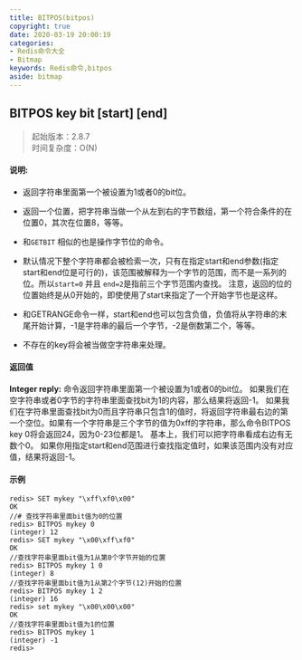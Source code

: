 ```yaml
---
title: BITPOS(bitpos)
copyright: true
date: 2020-03-19 20:00:19
categories: 
- Redis命令大全
- Bitmap
keywords: Redis命令,bitpos
aside: bitmap
---
```

## BITPOS key bit [start] [end] 
>起始版本：2.8.7<br/>时间复杂度：O(N)  


#### 说明:
* 返回字符串里面第一个被设置为1或者0的bit位。

* 返回一个位置，把字符串当做一个从左到右的字节数组，第一个符合条件的在位置0，其次在位置8，等等。

* 和`GETBIT` 相似的也是操作字节位的命令。

* 默认情况下整个字符串都会被检索一次，只有在指定start和end参数(指定start和end位是可行的)，该范围被解释为一个字节的范围，而不是一系列的位。所以`start=0` 并且 `end=2`是指前三个字节范围内查找。
  注意，返回的位的位置始终是从0开始的，即使使用了start来指定了一个开始字节也是这样。

* 和GETRANGE命令一样，start和end也可以包含负值，负值将从字符串的末尾开始计算，-1是字符串的最后一个字节，-2是倒数第二个，等等。

* 不存在的key将会被当做空字符串来处理。

#### 返回值


**Integer reply:**
命令返回字符串里面第一个被设置为1或者0的bit位。
如果我们在空字符串或者0字节的字符串里面查找bit为1的内容，那么结果将返回-1。
如果我们在字符串里面查找bit为0而且字符串只包含1的值时，将返回字符串最右边的第一个空位。如果有一个字符串是三个字节的值为0xff的字符串，那么命令BITPOS key 0将会返回24，因为0-23位都是1。
基本上，我们可以把字符串看成右边有无数个0。
如果你用指定start和end范围进行查找指定值时，如果该范围内没有对应值，结果将返回-1。


#### 示例

```
redis> SET mykey "\xff\xf0\x00"
OK
//# 查找字符串里面bit值为0的位置
redis> BITPOS mykey 0 
(integer) 12
redis> SET mykey "\x00\xff\xf0"
OK
//查找字符串里面bit值为1从第0个字节开始的位置
redis> BITPOS mykey 1 0 
(integer) 8
//查找字符串里面bit值为1从第2个字节(12)开始的位置
redis> BITPOS mykey 1 2 
(integer) 16
redis> set mykey "\x00\x00\x00"
OK
//查找字符串里面bit值为1的位置
redis> BITPOS mykey 1 
(integer) -1
redis>
```